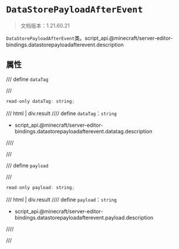 # `DataStorePayloadAfterEvent`

> 文档版本：1.21.60.21

`DataStorePayloadAfterEvent`类。script_api.@minecraft/server-editor-bindings.datastorepayloadafterevent.description

## 属性

/// define
`dataTag`


///

```js
read-only dataTag: string;
```

/// html | div.result
//// define
`dataTag`：`string`

- script_api.@minecraft/server-editor-bindings.datastorepayloadafterevent.datatag.description


////

///


/// define
`payload`


///

```js
read-only payload: string;
```

/// html | div.result
//// define
`payload`：`string`

- script_api.@minecraft/server-editor-bindings.datastorepayloadafterevent.payload.description


////

///

